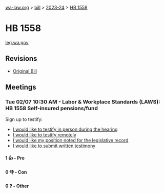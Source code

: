 [wa-law.org](/) > [bill](/bill/) > [2023-24](/bill/2023-24/) > [HB 1558](/bill/2023-24/hb/1558/)

# HB 1558
[leg.wa.gov](https://app.leg.wa.gov/billsummary?BillNumber=1558&Year=2023&Initiative=false)

## Revisions
* [Original Bill](1/)

## Meetings
### Tue 02/07 10:30 AM - Labor & Workplace Standards (LAWS): HB 1558 Self-insured pensions/fund
Sign up to testify:
* [I would like to testify in person during the hearing](https://app.leg.wa.gov/csi/Testifier/Add?chamber=House&mId=30669&aId=150754&caId=21265&tId=1)
* [I would like to testify remotely](https://app.leg.wa.gov/csi/Testifier/Add?chamber=House&mId=30669&aId=150754&caId=21265&tId=2)
* [I would like my position noted for the legislative record](https://app.leg.wa.gov/csi/Testifier/Add?chamber=House&mId=30669&aId=150754&caId=21265&tId=3)
* [I would like to submit written testimony](https://app.leg.wa.gov/csi/Testifier/Add?chamber=House&mId=30669&aId=150754&caId=21265&tId=4)

#### 1 👍 - Pro

#### 0 👎 - Con

#### 0 ❓ - Other
